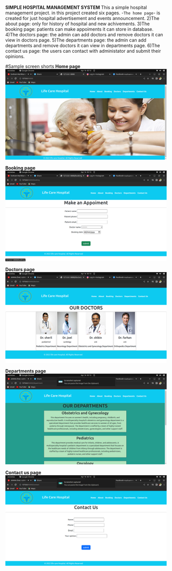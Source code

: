 
**SIMPLE HOSPITAL MANAGEMENT SYSTEM**
  This a simple hospital management project. in this project created six pages.
  -`The home page`- is created for just hospital advertisement and events announcement.
  2)The about page: only for history of hospital and new achivements.
  3)The booking page: patients can make appoiments it can store in database.
  4)The doctors page: the admin can add doctors and remove doctors it can view in doctors page.
  5)The departments page: the admin can add departments and remove doctors it can view in departments page.
  6)The contact us page: the users can contact with administator and submit their opinions.

#Sample screen shorts
**Home page**
![home page](screen_shorts/home_page.png)

**Booking page**
![booking page](screen_shorts/appoiment_page.png)

**Doctors page**
![doctors page](screen_shorts/doctors_page.png)

**Departments page**
![departments page](screen_shorts/departments_page.png)

**Contact us page**
![contact us](screen_shorts/contactus_page.png)
